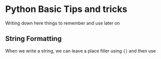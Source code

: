 # Python Basic Tips and tricks

Writing down here things to remember and use later on 

## String Formatting
When we write a string, we can leave a place filler using `{}` and then use 
